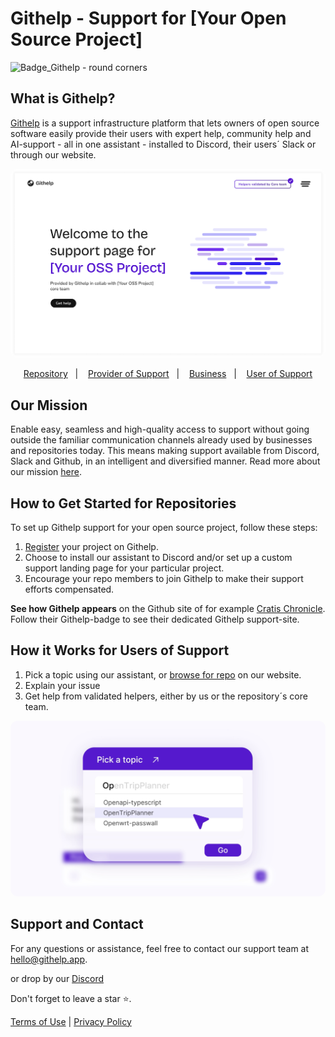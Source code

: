# Githelp - Support for [Your Open Source Project]

<img width="220" alt="Badge_Githelp - round corners" src="https://github.com/user-attachments/assets/027ac1e3-f7dc-434e-9dd8-8bc3db7bad43">

## What is Githelp?

[Githelp](https://githelp.app/) is a support infrastructure platform that lets owners of open source software easily provide their users with expert help, 
community help and AI-support - all in one assistant - installed to Discord, their users´ Slack or through our website.  

<p align="center">
    <img src="assets/Repo - landing page - example 02 - 1440.png" alt="Githelp" width="700" style="border-radius: 12px"/>
</p>

<p align="center">
  <a href="https://githelp.app/repository">Repository</a>&nbsp;&nbsp;&nbsp;|&nbsp;&nbsp;&nbsp; 
  <a href="https://githelp.app/providerofsupport">Provider of Support</a>&nbsp;&nbsp;&nbsp;|&nbsp;&nbsp;&nbsp; 
  <a href="https://githelp.app/business">Business</a>&nbsp;&nbsp;&nbsp;|&nbsp;&nbsp;&nbsp;
    <a href="https://githelp.app/userofsupport">User of Support</a> 
</p>


## Our Mission

Enable easy, seamless and high-quality access to support without going outside the familiar communication channels already used 
by businesses and repositories today. This means making support available from Discord, Slack and Github, in an intelligent and diversified manner. Read more about our mission [here](https://githelp.app/manifesto).

## How to Get Started for Repositories

To set up Githelp support for your open source project, follow these steps:

1. [Register](https://support.githelp.app/register) your project on Githelp.
2. Choose to install our assistant to Discord and/or set up a custom support landing page for your particular project.
3. Encourage your repo members to join Githelp to make their support efforts compensated.

**See how Githelp appears** on the Github site of for example [Cratis Chronicle](https://github.com/Cratis/Chronicle). 
Follow their Githelp-badge to see their dedicated Githelp support-site. 

## How it Works for Users of Support

1. Pick a topic using our assistant, or [browse for repo](https://githelp.app/browse-repos) on our website.
2. Explain your issue
3. Get help from validated helpers, either by us or the repository´s core team.

<p align="center">
    <img src="assets/Illustration_Search for topic.png" alt="Githelp" width="700" style="border-radius: 12px"/>
</p>

## Support and Contact

For any questions or assistance, feel free to contact our support team at [hello@githelp.app](mailto:hello@githelp.app).

or drop by our [Discord](https://discord.gg/MN6zX6xQ)

Don't forget to leave a star ⭐️.

[//]: # (TODO: Add a link to the terms of use and privacy policy)

[Terms of Use](./terms_of_use.md) | [Privacy Policy](./privacy_policy.md)



